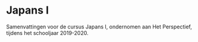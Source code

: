 # Japans I

Samenvattingen voor de cursus Japans I, ondernomen aan Het Perspectief, tijdens het schooljaar 2019-2020.
